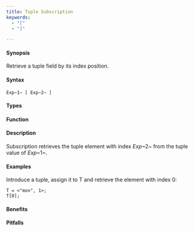 ```yaml
---
title: Tuple Subscription
keywords:
  - "["
  - "]"

---
```


#### Synopsis

Retrieve a tuple field by its index position.

#### Syntax

`Exp~1~ [ Exp~2~ ]`

#### Types

#### Function

#### Description

Subscription retrieves the tuple element with index _Exp_~2~ from the tuple value of _Exp_~1~.

#### Examples

Introduce a tuple, assign it to T and retrieve the element with index 0:
```rascal-shell
T = <"mon", 1>;
T[0];
```

#### Benefits

#### Pitfalls

